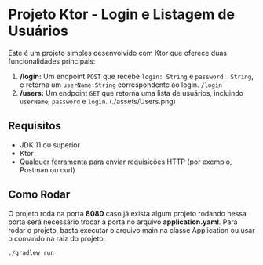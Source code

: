 # Projeto Ktor - Login e Listagem de Usuários

Este é um projeto simples desenvolvido com Ktor que oferece duas funcionalidades principais:

1. **/login:** Um endpoint `POST` que recebe `login: String` e `password: String`, e retorna um `userName:String` correspondente ao login. `/login` 
2. **/users:** Um endpoint `GET` que retorna uma lista de usuários, incluindo `userName`, `password` e `login`.
(./assets/Users.png)   

## Requisitos

- JDK 11 ou superior
- Ktor
- Qualquer ferramenta para enviar requisições HTTP (por exemplo, Postman ou curl)

## Como Rodar

O projeto roda na porta **8080** caso já exista algum projeto rodando nessa porta será necessário trocar a porta no arquivo **application.yaml**. Para rodar o projeto, basta executar o arquivo main na classe Application ou usar o comando na raiz do projeto:

```bash
./gradlew run
